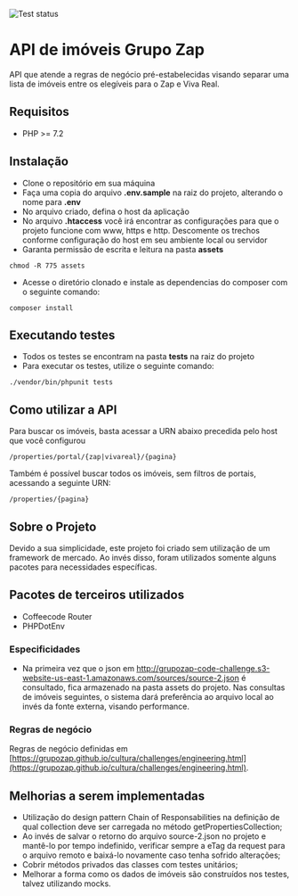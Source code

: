 ![Test status](https://github.com/RaphaelBatagini/eng-zap-challenge-php/workflows/PHP%20Composer/badge.svg)

# API de imóveis Grupo Zap

API que atende a regras de negócio pré-estabelecidas visando separar uma lista de imóveis entre os elegíveis para o Zap e Viva Real.

## Requisitos
- PHP >= 7.2

## Instalação
- Clone o repositório em sua máquina
- Faça uma copia do arquivo **.env.sample** na raiz do projeto, alterando o nome para **.env**
- No arquivo criado, defina o host da aplicação
- No arquivo **.htaccess** você irá encontrar as configurações para que o projeto funcione com www, https e http. Descomente os trechos conforme configuração do host em seu ambiente local ou servidor
- Garanta permissão de escrita e leitura na pasta **assets**
```
chmod -R 775 assets
```
- Acesse o diretório clonado e instale as dependencias do composer com o seguinte comando:
```
composer install
```

## Executando testes
- Todos os testes se encontram na pasta **tests** na raiz do projeto
- Para executar os testes, utilize o seguinte comando:
```
./vendor/bin/phpunit tests
```

## Como utilizar a API
Para buscar os imóveis, basta acessar a URN abaixo precedida pelo host que você configurou
```
/properties/portal/{zap|vivareal}/{pagina}
```

Também é possível buscar todos os imóveis, sem filtros de portais, acessando a seguinte URN:
```
/properties/{pagina}
```

## Sobre o Projeto
Devido a sua simplicidade, este projeto foi criado sem utilização de um framework de mercado.
Ao invés disso, foram utilizados somente alguns pacotes para necessidades específicas.

## Pacotes de terceiros utilizados
- Coffeecode Router
- PHPDotEnv

### Especificidades
- Na primeira vez que o json em http://grupozap-code-challenge.s3-website-us-east-1.amazonaws.com/sources/source-2.json é consultado, fica armazenado na pasta assets do projeto. Nas consultas de imóveis seguintes, o sistema dará preferência ao arquivo local ao invés da fonte externa, visando performance.

### Regras de negócio
Regras de negócio definidas em [https://grupozap.github.io/cultura/challenges/engineering.html](https://grupozap.github.io/cultura/challenges/engineering.html).

## Melhorias a serem implementadas
- Utilização do design pattern Chain of Responsabilities na definição de qual collection deve ser carregada no método getPropertiesCollection;
- Ao invés de salvar o retorno do arquivo source-2.json no projeto e mantê-lo por tempo indefinido, verificar sempre a eTag da request para o arquivo remoto e baixá-lo novamente caso tenha sofrido alterações;
- Cobrir métodos privados das classes com testes unitários;
- Melhorar a forma como os dados de imóveis são construídos nos testes, talvez utilizando mocks.
